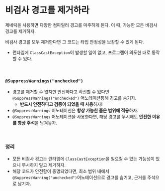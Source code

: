 # 비검사 경고를 제거하라

제네릭을 사용하면 다양한 컴파일러 경고를 마주하게 된다. 이 때, 가능한 모든 비검사 경고를 제거하자.

비검사 경고를 모두 제거한다면 그 코드는 타입 안정성을 보장할 수 있게 된다.

* 런타임에 `ClassCastException`이 발생할 일이 없고, 프로그램이 의도한 대로 동작할 수 있다.



<br>

### `@SuppressWarnings("unchecked")`

* 경고를 제거할 수 없지만 안전하다고 확신할 수 있다면 `@SuppressWarnings("unchecked")` 어노테이션통해 경고를 숨기자.
  * **반드시 안전하다고 검증이 되었을 때 사용**하자!
* `@SuppressWarnings` 어노테이션은 **항상 가능한 좁은 범위에 적용**하자.
* `@SuppressWarnings` 어노테이션을 사용한다면, 해당 경고를 무시해도 **안전한 이유를 항상 주석**을 남겨놓자.

<br>

### 정리

* 모든 비검사 경고는 런타임에 `ClassCastException`을 일으킬 수 있는 가능성이 있으니 무시하지 말고 제거하자.
* 해당 코드가 안전함이 증명되었다면, 최소 범위 내에서 `@SuppressWarning("unchecked")`어노테이션으로 경고를 숨기고, 근거를 주석으로 남기자.